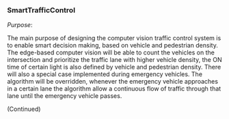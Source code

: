 ### SmartTrafficControl
*Purpose*: 

The main purpose of designing the computer vision traffic control system is to enable smart decision making, based on vehicle and pedestrian density. The edge-based computer vision will be able to count the vehicles on the intersection and prioritize the traffic lane with higher vehicle density, the ON time of certain light is also defined by vehicle and pedestrian density. There will also a special case implemented during emergency vehicles. The algorithm will be overridden, whenever the emergency vehicle approaches in a certain lane the algorithm allow a continuous flow of traffic through that lane until the emergency vehicle passes.

(Continued)
